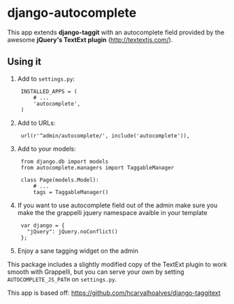 django-autocomplete
================

This app extends **django-taggit** with an autocomplete field provided by the awesome **jQuery's TextExt plugin** (http://textextjs.com/).

Using it
--------

1. Add to `settings.py`:

        INSTALLED_APPS = (
            # ...
            'autocomplete',
        )
        
2. Add to URLs:

        url(r'^admin/autocomplete/', include('autocomplete')),

3. Add to your models:

        from django.db import models
        from autocomplete.managers import TaggableManager
        
        class Page(models.Model):
            # ...
            tags = TaggableManager()

5. If you want to use autocomplete field out of the admin make sure you make the the grappelli jquery namespace avaible in your template

        var django = {
          "jQuery": jQuery.noConflict()
        };

5. Enjoy a sane tagging widget on the admin

This package includes a slightly modified copy of the TextExt plugin to work smooth with Grappelli, but you can serve your own by setting `AUTOCOMPLETE_JS_PATH` on `settings.py`.

This app is based off: https://github.com/hcarvalhoalves/django-taggitext